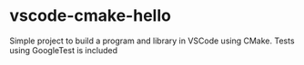 # vscode-cmake-hello
Simple project to build a program and library in VSCode using CMake. Tests using GoogleTest is included
